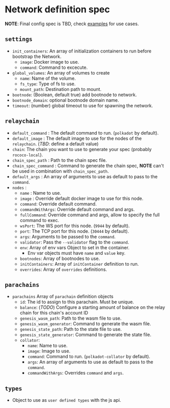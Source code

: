 # Network definition spec

**NOTE**: Final config spec is TBD, check [examples](../examples) for use cases.

## `settings`

- `init_containers`: An array of initialization containers to run before bootstrap the Network.
  - `image`: Docker image to use.
  - `command`: Command to excecute.
- `global_volumes`: An array of volumes to create
  - `name`: Name of the volume.
  - `fs_type`: Type of fs to use.
  - `mount_path`: Destination path to mount.
- `bootnode`: (Boolean, default true) add bootnode to network.
- `bootnode_domain`: optional bootnode domain name.
- `timeout`: (number) global timeout to use for spawning the network.

## `relaychain`

- `default_command` : The default command to run. (`polkadot` by default).
- `default_image` : The default image to use for the nodes of the `relaychain`. (*TBD*: define a default value)
- `chain`: The chain you want to use to generate your spec (probably `rococo-local`).
- `chain_spec_path` : Path to the chain spec file.
- `chain_spec_command` : Command to generate the chain spec, **NOTE** can't be used in combination with `chain_spec_path`.
- `default_args` : An array of arguments to use as default to pass to the `command`.
- `nodes` :
  - `name` : Name to use.
  - `image` : Override default docker image to use for this node.
  - `command`: Override default command.
  - `commandWithArgs`: Override default command and args.
  - `fullCommand`: Override command and args, allow to specify the full command to exec.
  - `wsPort`: The WS port for this node. (`9944` by default).
  - `port`: The TCP port for this node. (`30444` by default).
  - `args`: Arguments to be passed to the `command`.
  - `validator`: Pass the `--validator` flag to the `command`.
  - `env`: Array of env vars Object to set in the container.
    - Env var objects must have `name` and `value` key.
  - `bootnodes`: Array of bootnodes to use.
  - `initContainers`: Array of `initContainer` definition to run.
  - `overrides`: Array of `overrides` definitions.

## `parachains`

- `parachains` Array of `parachain` definition objects
  - `id`: The id to assign to this parachain. Must be unique.
  - `balance`: (*TODO*) Configure a starting amount of balance on the relay chain for this chain's account ID
  - `genesis_wasm_path`: Path to the wasm file to use.
  - `genesis_wasm_generator`: Command to generate the wasm file.
  - `genesis_state_path`: Path to the state file to use.
  - `genesis_state_generator`: Command to generate the state file.
  - `collator`:
    - `name`: Name to use.
    - `image`: Image to use.
    - `command`: Command to run. (`polkadot-collator` by default).
    - `args`: An array of arguments to use as default to pass to the `command`.
    - `commandWithArgs`: Overrides `command` and `args`.

## `types`

- Object to use as `user defined types` with the js api.